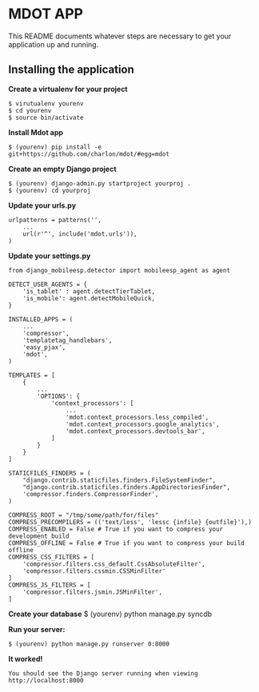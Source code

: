 MDOT APP
========

This README documents whatever steps are necessary to get your application up and running.

## Installing the application ##

**Create a virtualenv for your project**
    
    $ virutualenv yourenv
    $ cd yourenv
    $ source bin/activate
    
**Install Mdot app**  
    
    $ (yourenv) pip install -e git+https://github.com/charlon/mdot/#egg=mdot

**Create an empty Django project**
    
    $ (yourenv) django-admin.py startproject yourproj .
    $ (yourenv) cd yourproj
    
**Update your urls.py**
    
    urlpatterns = patterns('',
        ...
        url(r'^', include('mdot.urls')),
    )
    
**Update your settings.py**
    
    from django_mobileesp.detector import mobileesp_agent as agent
    
    DETECT_USER_AGENTS = {
        'is_tablet' : agent.detectTierTablet,
        'is_mobile': agent.detectMobileQuick,
    }

    INSTALLED_APPS = (
        ...
        'compressor',
        'templatetag_handlebars',
        'easy_pjax',
        'mdot',
    )
    
    TEMPLATES = [
        {
            ...
            'OPTIONS': {
                'context_processors': [
                    ...
                    'mdot.context_processors.less_compiled',
                    'mdot.context_processors.google_analytics',
                    'mdot.context_processors.devtools_bar',
                ]
            }
        }
    ]

    STATICFILES_FINDERS = (
        "django.contrib.staticfiles.finders.FileSystemFinder",
        "django.contrib.staticfiles.finders.AppDirectoriesFinder",
        'compressor.finders.CompressorFinder',
    )

    COMPRESS_ROOT = "/tmp/some/path/for/files"
    COMPRESS_PRECOMPILERS = (('text/less', 'lessc {infile} {outfile}'),)
    COMPRESS_ENABLED = False # True if you want to compress your development build
    COMPRESS_OFFLINE = False # True if you want to compress your build offline
    COMPRESS_CSS_FILTERS = [
        'compressor.filters.css_default.CssAbsoluteFilter',
        'compressor.filters.cssmin.CSSMinFilter'
    ]
    COMPRESS_JS_FILTERS = [
        'compressor.filters.jsmin.JSMinFilter',
    ]

**Create your database**
    $ (yourenv) python manage.py syncdb

**Run your server:**
    
    $ (yourenv) python manage.py runserver 0:8000
    
    
**It worked!** 
    
    You should see the Django server running when viewing http://localhost:8000

